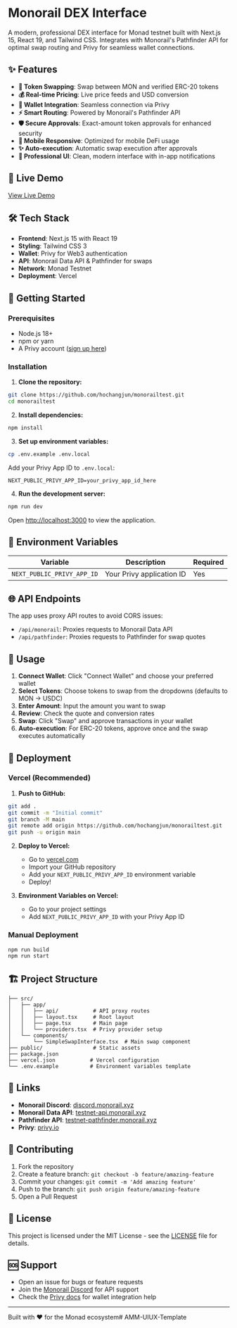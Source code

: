 # Monorail DEX Interface

A modern, professional DEX interface for Monad testnet built with Next.js 15, React 19, and Tailwind CSS. Integrates with Monorail's Pathfinder API for optimal swap routing and Privy for seamless wallet connections.

## ✨ Features

- **🔄 Token Swapping**: Swap between MON and verified ERC-20 tokens
- **💰 Real-time Pricing**: Live price feeds and USD conversion  
- **🔗 Wallet Integration**: Seamless connection via Privy
- **⚡ Smart Routing**: Powered by Monorail's Pathfinder API
- **🛡️ Secure Approvals**: Exact-amount token approvals for enhanced security
- **📱 Mobile Responsive**: Optimized for mobile DeFi usage
- **✨ Auto-execution**: Automatic swap execution after approvals
- **🎯 Professional UI**: Clean, modern interface with in-app notifications

## 🚀 Live Demo

[View Live Demo](https://monorailtest.vercel.app)

## 🛠 Tech Stack

- **Frontend**: Next.js 15 with React 19
- **Styling**: Tailwind CSS 3
- **Wallet**: Privy for Web3 authentication
- **API**: Monorail Data API & Pathfinder for swaps
- **Network**: Monad Testnet
- **Deployment**: Vercel

## 🏁 Getting Started

### Prerequisites

- Node.js 18+ 
- npm or yarn
- A Privy account ([sign up here](https://privy.io))

### Installation

1. **Clone the repository:**
```bash
git clone https://github.com/hochangjun/monorailtest.git
cd monorailtest
```

2. **Install dependencies:**
```bash
npm install
```

3. **Set up environment variables:**
```bash
cp .env.example .env.local
```

Add your Privy App ID to `.env.local`:
```env
NEXT_PUBLIC_PRIVY_APP_ID=your_privy_app_id_here
```

4. **Run the development server:**
```bash
npm run dev
```

Open [http://localhost:3000](http://localhost:3000) to view the application.

## 🔧 Environment Variables

| Variable | Description | Required |
|----------|-------------|----------|
| `NEXT_PUBLIC_PRIVY_APP_ID` | Your Privy application ID | Yes |

## 🌐 API Endpoints

The app uses proxy API routes to avoid CORS issues:

- `/api/monorail`: Proxies requests to Monorail Data API
- `/api/pathfinder`: Proxies requests to Pathfinder for swap quotes

## 📱 Usage

1. **Connect Wallet**: Click "Connect Wallet" and choose your preferred wallet
2. **Select Tokens**: Choose tokens to swap from the dropdowns (defaults to MON → USDC)
3. **Enter Amount**: Input the amount you want to swap
4. **Review**: Check the quote and conversion rates
5. **Swap**: Click "Swap" and approve transactions in your wallet
6. **Auto-execution**: For ERC-20 tokens, approve once and the swap executes automatically

## 🚀 Deployment

### Vercel (Recommended)

1. **Push to GitHub:**
```bash
git add .
git commit -m "Initial commit"
git branch -M main
git remote add origin https://github.com/hochangjun/monorailtest.git
git push -u origin main
```

2. **Deploy to Vercel:**
   - Go to [vercel.com](https://vercel.com)
   - Import your GitHub repository
   - Add your `NEXT_PUBLIC_PRIVY_APP_ID` environment variable
   - Deploy!

3. **Environment Variables on Vercel:**
   - Go to your project settings
   - Add `NEXT_PUBLIC_PRIVY_APP_ID` with your Privy App ID

### Manual Deployment

```bash
npm run build
npm run start
```

## 🏗 Project Structure

```
├── src/
│   ├── app/
│   │   ├── api/           # API proxy routes
│   │   ├── layout.tsx     # Root layout
│   │   ├── page.tsx       # Main page
│   │   └── providers.tsx  # Privy provider setup
│   └── components/
│       └── SimpleSwapInterface.tsx  # Main swap component
├── public/                # Static assets
├── package.json
├── vercel.json           # Vercel configuration
└── .env.example          # Environment variables template
```

## 🔗 Links

- **Monorail Discord**: [discord.monorail.xyz](https://discord.monorail.xyz)
- **Monorail Data API**: [testnet-api.monorail.xyz](https://testnet-api.monorail.xyz/v1/swagger)
- **Pathfinder API**: [testnet-pathfinder.monorail.xyz](https://testnet-pathfinder.monorail.xyz/v3/swagger)
- **Privy**: [privy.io](https://privy.io)

## 🤝 Contributing

1. Fork the repository
2. Create a feature branch: `git checkout -b feature/amazing-feature`
3. Commit your changes: `git commit -m 'Add amazing feature'`
4. Push to the branch: `git push origin feature/amazing-feature`
5. Open a Pull Request

## 📝 License

This project is licensed under the MIT License - see the [LICENSE](LICENSE) file for details.

## 🆘 Support

- Open an issue for bugs or feature requests
- Join the [Monorail Discord](https://discord.monorail.xyz) for API support
- Check the [Privy docs](https://docs.privy.io) for wallet integration help

---

Built with ❤️ for the Monad ecosystem# AMM-UIUX-Template
